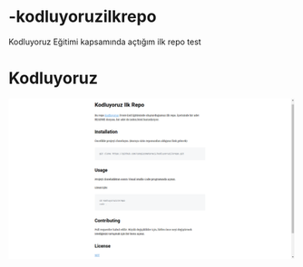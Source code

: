 # -kodluyoruzilkrepo
Kodluyoruz Eğitimi kapsamında açtığım ilk repo test
<h1>Kodluyoruz</h1>
<img src='https://raw.githubusercontent.com/Kodluyoruz/taskforce/main/git/odev1/figures/markdown.png'>